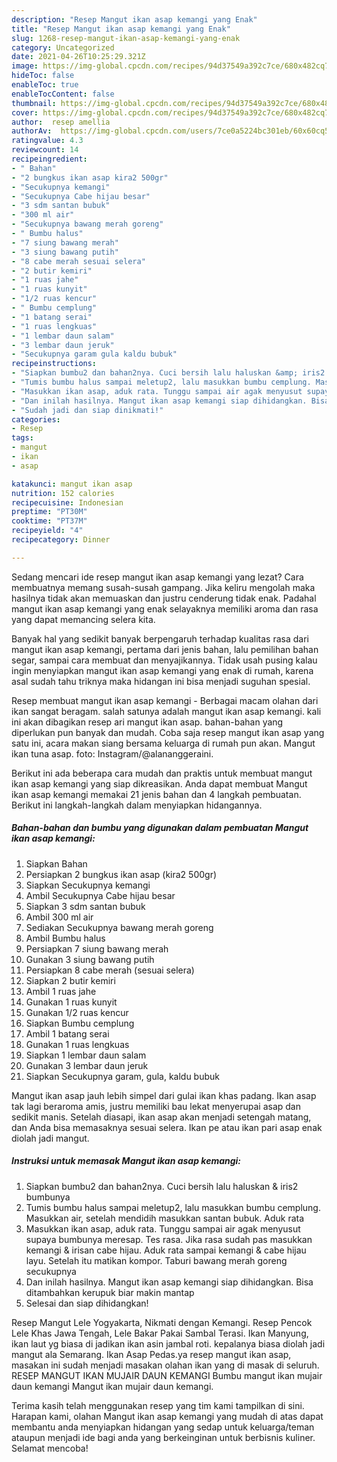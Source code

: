 ```yaml
---
description: "Resep Mangut ikan asap kemangi yang Enak"
title: "Resep Mangut ikan asap kemangi yang Enak"
slug: 1268-resep-mangut-ikan-asap-kemangi-yang-enak
category: Uncategorized
date: 2021-04-26T10:25:29.321Z
image: https://img-global.cpcdn.com/recipes/94d37549a392c7ce/680x482cq70/mangut-ikan-asap-kemangi-foto-resep-utama.jpg
hideToc: false
enableToc: true
enableTocContent: false
thumbnail: https://img-global.cpcdn.com/recipes/94d37549a392c7ce/680x482cq70/mangut-ikan-asap-kemangi-foto-resep-utama.jpg
cover: https://img-global.cpcdn.com/recipes/94d37549a392c7ce/680x482cq70/mangut-ikan-asap-kemangi-foto-resep-utama.jpg
author:  resep amellia
authorAv:  https://img-global.cpcdn.com/users/7ce0a5224bc301eb/60x60cq50/avatar.jpg
ratingvalue: 4.3
reviewcount: 14
recipeingredient:
- " Bahan"
- "2 bungkus ikan asap kira2 500gr"
- "Secukupnya kemangi"
- "Secukupnya Cabe hijau besar"
- "3 sdm santan bubuk"
- "300 ml air"
- "Secukupnya bawang merah goreng"
- " Bumbu halus"
- "7 siung bawang merah"
- "3 siung bawang putih"
- "8 cabe merah sesuai selera"
- "2 butir kemiri"
- "1 ruas jahe"
- "1 ruas kunyit"
- "1/2 ruas kencur"
- " Bumbu cemplung"
- "1 batang serai"
- "1 ruas lengkuas"
- "1 lembar daun salam"
- "3 lembar daun jeruk"
- "Secukupnya garam gula kaldu bubuk"
recipeinstructions:
- "Siapkan bumbu2 dan bahan2nya. Cuci bersih lalu haluskan &amp; iris2 bumbunya"
- "Tumis bumbu halus sampai meletup2, lalu masukkan bumbu cemplung. Masukkan air, setelah mendidih masukkan santan bubuk. Aduk rata"
- "Masukkan ikan asap, aduk rata. Tunggu sampai air agak menyusut supaya bumbunya meresap. Tes rasa. Jika rasa sudah pas masukkan kemangi &amp; irisan cabe hijau. Aduk rata sampai kemangi &amp; cabe hijau layu. Setelah itu matikan kompor. Taburi bawang merah goreng secukupnya"
- "Dan inilah hasilnya. Mangut ikan asap kemangi siap dihidangkan. Bisa ditambahkan kerupuk biar makin mantap"
- "Sudah jadi dan siap dinikmati!"
categories:
- Resep
tags:
- mangut
- ikan
- asap

katakunci: mangut ikan asap 
nutrition: 152 calories
recipecuisine: Indonesian
preptime: "PT30M"
cooktime: "PT37M"
recipeyield: "4"
recipecategory: Dinner

---
```



Sedang mencari ide resep mangut ikan asap kemangi yang lezat? Cara membuatnya memang susah-susah gampang. Jika keliru mengolah maka hasilnya tidak akan memuaskan dan justru cenderung tidak enak. Padahal mangut ikan asap kemangi yang enak selayaknya memiliki aroma dan rasa yang dapat memancing selera kita.


Banyak hal yang sedikit banyak berpengaruh terhadap kualitas rasa dari mangut ikan asap kemangi, pertama dari jenis bahan, lalu pemilihan bahan segar, sampai cara membuat dan menyajikannya. Tidak usah pusing kalau ingin menyiapkan mangut ikan asap kemangi yang enak di rumah, karena asal sudah tahu triknya maka hidangan ini bisa menjadi suguhan spesial.

Resep membuat mangut ikan asap kemangi - Berbagai macam olahan dari ikan sangat beragam. salah satunya adalah mangut ikan asap kemangi. kali ini akan dibagikan resep ari mangut ikan asap. bahan-bahan yang diperlukan pun banyak dan mudah. Coba saja resep mangut ikan asap yang satu ini, acara makan siang bersama keluarga di rumah pun akan. Mangut ikan tuna asap. foto: Instagram/@alananggeraini.


Berikut ini ada beberapa cara mudah dan praktis untuk membuat mangut ikan asap kemangi yang siap dikreasikan. Anda dapat membuat Mangut ikan asap kemangi memakai 21 jenis bahan dan 4 langkah pembuatan. Berikut ini langkah-langkah dalam menyiapkan hidangannya.

<!--inarticleads1-->

##### Bahan-bahan dan bumbu yang digunakan dalam pembuatan Mangut ikan asap kemangi:

1. Siapkan  Bahan
1. Persiapkan 2 bungkus ikan asap (kira2 500gr)
1. Siapkan Secukupnya kemangi
1. Ambil Secukupnya Cabe hijau besar
1. Siapkan 3 sdm santan bubuk
1. Ambil 300 ml air
1. Sediakan Secukupnya bawang merah goreng
1. Ambil  Bumbu halus
1. Persiapkan 7 siung bawang merah
1. Gunakan 3 siung bawang putih
1. Persiapkan 8 cabe merah (sesuai selera)
1. Siapkan 2 butir kemiri
1. Ambil 1 ruas jahe
1. Gunakan 1 ruas kunyit
1. Gunakan 1/2 ruas kencur
1. Siapkan  Bumbu cemplung
1. Ambil 1 batang serai
1. Gunakan 1 ruas lengkuas
1. Siapkan 1 lembar daun salam
1. Gunakan 3 lembar daun jeruk
1. Siapkan Secukupnya garam, gula, kaldu bubuk


Mangut ikan asap jauh lebih simpel dari gulai ikan khas padang. Ikan asap tak lagi beraroma amis, justru memiliki bau lekat menyerupai asap dan sedikit manis. Setelah diasapi, ikan asap akan menjadi setengah matang, dan Anda bisa memasaknya sesuai selera. Ikan pe atau ikan pari asap enak diolah jadi mangut. 

<!--inarticleads2-->

##### Instruksi untuk memasak Mangut ikan asap kemangi:

1. Siapkan bumbu2 dan bahan2nya. Cuci bersih lalu haluskan &amp; iris2 bumbunya
1. Tumis bumbu halus sampai meletup2, lalu masukkan bumbu cemplung. Masukkan air, setelah mendidih masukkan santan bubuk. Aduk rata
1. Masukkan ikan asap, aduk rata. Tunggu sampai air agak menyusut supaya bumbunya meresap. Tes rasa. Jika rasa sudah pas masukkan kemangi &amp; irisan cabe hijau. Aduk rata sampai kemangi &amp; cabe hijau layu. Setelah itu matikan kompor. Taburi bawang merah goreng secukupnya
1. Dan inilah hasilnya. Mangut ikan asap kemangi siap dihidangkan. Bisa ditambahkan kerupuk biar makin mantap
1. Selesai dan siap dihidangkan!

Resep Mangut Lele Yogyakarta, Nikmati dengan Kemangi. Resep Pencok Lele Khas Jawa Tengah, Lele Bakar Pakai Sambal Terasi. Ikan Manyung, ikan laut yg biasa di jadikan ikan asin jambal roti. kepalanya biasa diolah jadi mangut ala Semarang. Ikan Asap Pedas.ya resep mangut ikan asap, masakan ini sudah menjadi masakan olahan ikan yang di masak di seluruh. RESEP MANGUT IKAN MUJAIR DAUN KEMANGI Bumbu mangut ikan mujair daun kemangi Mangut ikan mujair daun kemangi. 

Terima kasih telah menggunakan resep yang tim kami tampilkan di sini. Harapan kami, olahan Mangut ikan asap kemangi yang mudah di atas dapat membantu anda menyiapkan hidangan yang sedap untuk keluarga/teman ataupun menjadi ide bagi anda yang berkeinginan untuk berbisnis kuliner. Selamat mencoba!
